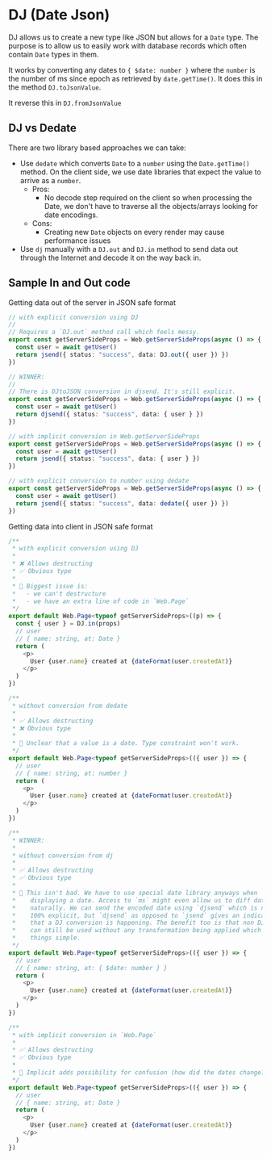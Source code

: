 # DJ (Date Json)

DJ allows us to create a new type like JSON but allows for a `Date` type. The purpose is to allow us to easily work with database records which often contain `Date` types in them.

It works by converting any dates to `{ $date: number }` where the `number` is the number of ms since epoch as retrieved by `date.getTime()`. It does this in the method `DJ.toJsonValue`.

It reverse this in `DJ.fromJsonValue`

## DJ vs Dedate

There are two library based approaches we can take:

- Use `dedate` which converts `Date` to a `number` using the `Date.getTime()` method. On the client side, we use date libraries that expect the value to arrive as a `number`.
  - Pros:
    - No decode step required on the client so when processing the Date, we don't have to traverse all the objects/arrays looking for date encodings.
  - Cons:
    - Creating new `Date` objects on every render may cause performance issues
- Use `dj` manually with a `DJ.out` and `DJ.in` method to send data out through the Internet and decode it on the way back in.

## Sample In and Out code

Getting data out of the server in JSON safe format

```ts
// with explicit conversion using DJ
//
// Requires a `DJ.out` method call which feels messy.
export const getServerSideProps = Web.getServerSideProps(async () => {
  const user = await getUser()
  return jsend({ status: "success", data: DJ.out({ user }) })
})

// WINNER:
//
// There is DJtoJSON conversion in djsend. It's still explicit.
export const getServerSideProps = Web.getServerSideProps(async () => {
  const user = await getUser()
  return djsend({ status: "success", data: { user } })
})

// with implicit conversion in Web.getServerSideProps
export const getServerSideProps = Web.getServerSideProps(async () => {
  const user = await getUser()
  return jsend({ status: "success", data: { user } })
})

// with explicit conversion to number using dedate
export const getServerSideProps = Web.getServerSideProps(async () => {
  const user = await getUser()
  return jsend({ status: "success", data: dedate({ user }) })
})
```

Getting data into client in JSON safe format

```ts
/**
 * with explicit conversion using DJ
 *
 * ❌ Allows destructing
 * ✅ Obvious type
 *
 * 🍊 Biggest issue is:
 *   - we can't destructure
 *   - we have an extra line of code in `Web.Page`
 */
export default Web.Page<typeof getServerSideProps>((p) => {
  const { user } = DJ.in(props)
  // user
  // { name: string, at: Date }
  return (
    <p>
      User {user.name} created at {dateFormat(user.createdAt)}
    </p>
  )
})

/**
 * without conversion from dedate
 *
 * ✅ Allows destructing
 * ❌ Obvious type
 *
 * 🍊 Unclear that a value is a date. Type constraint won't work.
 */
export default Web.Page<typeof getServerSideProps>(({ user }) => {
  // user
  // { name: string, at: number }
  return (
    <p>
      User {user.name} created at {dateFormat(user.createdAt)}
    </p>
  )
})

/**
 * WINNER:
 *
 * without conversion from dj
 *
 * ✅ Allows destructing
 * ✅ Obvious type
 *
 * 🍊 This isn't bad. We have to use special date library anyways when
 *    displaying a date. Access to `ms` might even allow us to diff dates
 *    naturally. We can send the encoded date using `djsend` which is not
 *    100% explicit, but `djsend` as opposed to `jsend` gives an indication
 *    that a DJ conversion is happening. The benefit too is that non DJ values
 *    can still be used without any transformation being applied which keeps
 *    things simple.
 */
export default Web.Page<typeof getServerSideProps>(({ user }) => {
  // user
  // { name: string, at: { $date: number } }
  return (
    <p>
      User {user.name} created at {dateFormat(user.createdAt)}
    </p>
  )
})

/**
 * with implicit conversion in `Web.Page`
 *
 * ✅ Allows destructing
 * ✅ Obvious type
 *
 * 🍊 Implicit adds possibility for confusion (how did the dates change?)
 */
export default Web.Page<typeof getServerSideProps>(({ user }) => {
  // user
  // { name: string, at: Date }
  return (
    <p>
      User {user.name} created at {dateFormat(user.createdAt)}
    </p>
  )
})
```

